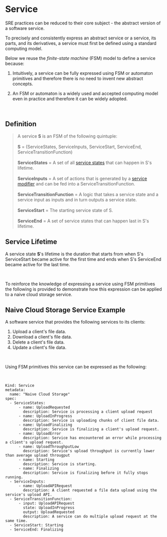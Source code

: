 # Service
SRE practices can be reduced to their core subject - the abstract version of a software service.

To precisely and consistently express an abstract service or a service, its parts, and its derivatives, a service must first be defined using a standard computing model.
<br/>

Below we reuse the *finite-state machine* (FSM) model to define a service because:

1. Intuitively, a service can be fully expressed using FSM or automaton primitives and therefore there is no need to invent new abstract concepts.

2. An FSM or automaton is a widely used and accepted computing model even in practice and therefore it can be widely adopted.
<br/>

## Definition
> A service **S** is an FSM of the following quintuple:
> <br/><br/>
> **S** = (ServiceStates, ServiceInputs, ServiceStart, ServiceEnd, ServiceTransitionFunction)
>  <br/><br/>
>  **ServiceStates** = A set of all [service states](./service-state.md) that can happen in S's lifetime.
>   <br/><br/>
>  **ServiceInputs** = A set of actions that is generated by a [service modifier](./service-modifier.md) and can be fed into a ServiceTransitionFunction.
>   <br/><br/>
>  **ServiceTransitionFunction** = A logic that takes a service state and a service input as inputs and in turn outputs a service state.
>   <br/><br/>
>  **ServiceStart** = The starting service state of S.
>   <br/><br/>
>  **ServiceEnd** = A set of service states that can happen last in S's lifetime.

## Service Lifetime
A service state **S**'s lifetime is the duration that starts from when S's ServiceStart became active for the first time and ends when S's ServiceEnd became active for the last time.

<br/>


To reinforce the knowledge of expressing a service using FSM primitives the following is provided to demonstrate how this expression can be applied to a naive cloud storage service.

## Naive Cloud Storage Service Example
A software service that provides the following services to its clients:

1. Upload a client's file data.
2. Download a client's file data.
3. Delete a client's file data.
4. Update a client's file data.

<br/>

Using FSM primitives this service can be expressed as the following:

<br/>

```
Kind: Service
metadata:
  name: "Naive Cloud Storage"
spec:
  - ServiceStates:
      - name: UploadRequested
        description: Service is processing a client upload request
      - name: UploadInProgress
        description: Service is uploading chunks of client file data.
      - name: UploadFinalizing
        description: Service is finalizing a client's upload request.
      - name: UploadError
        description: Service has encountered an error while processing a client's upload request.
      - name: UploadThroughputLow
        description: Service's upload throughput is currently lower than average upload througput
      - name: Starting
        description: Service is starting.
      - name: Finalizing
        description: Service is finalizing before it fully stops running.
  - ServiceInputs:
      - name: UploadAPIRequest
        description: A client requested a file data upload using the service's upload API.
  - ServiceTransitionFunction:
      - input: UploadAPIRequest
        state: UploadInProgress
        output: UploadRequested
        description: A service can do multiple upload request at the same time.
  - ServiceStart: Starting
  - ServiceEnd: Finalizing

```
